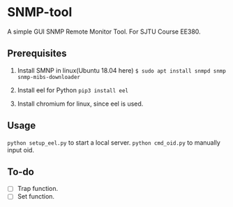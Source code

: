 # SNMP-tool
A simple GUI SNMP Remote Monitor Tool.
For SJTU Course EE380.

## Prerequisites
1. Install SMNP in linux(Ubuntu 18.04 here)
`$ sudo apt install snmpd snmp snmp-mibs-downloader`

2. Install eel for Python
`pip3 install eel`

3. Install chromium for linux, since eel is used.

## Usage
`python setup_eel.py` to start a local server.
`python cmd_oid.py` to manually input oid.

## To-do
- [ ] Trap function.
- [ ] Set function.
